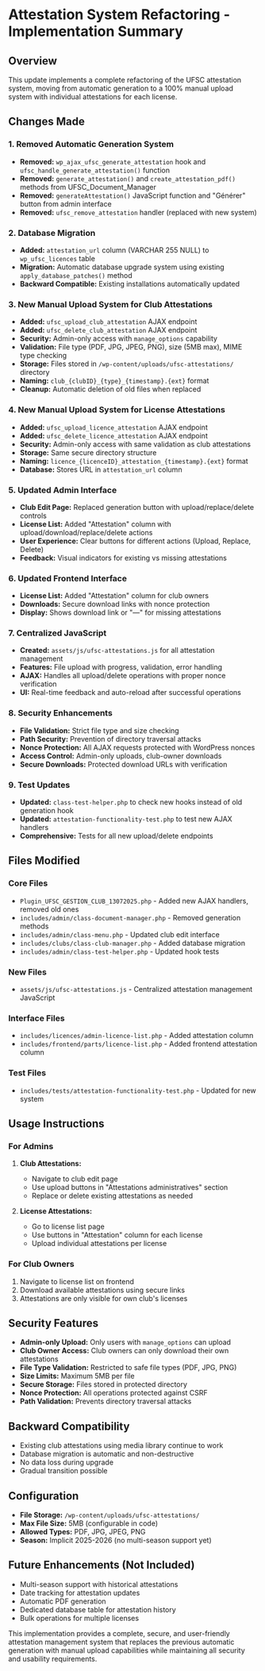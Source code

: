 # Attestation System Refactoring - Implementation Summary

## Overview
This update implements a complete refactoring of the UFSC attestation system, moving from automatic generation to a 100% manual upload system with individual attestations for each license.

## Changes Made

### 1. Removed Automatic Generation System
- **Removed:** `wp_ajax_ufsc_generate_attestation` hook and `ufsc_handle_generate_attestation()` function
- **Removed:** `generate_attestation()` and `create_attestation_pdf()` methods from UFSC_Document_Manager
- **Removed:** `generateAttestation()` JavaScript function and "Générer" button from admin interface
- **Removed:** `ufsc_remove_attestation` handler (replaced with new system)

### 2. Database Migration
- **Added:** `attestation_url` column (VARCHAR 255 NULL) to `wp_ufsc_licences` table
- **Migration:** Automatic database upgrade system using existing `apply_database_patches()` method
- **Backward Compatible:** Existing installations automatically updated

### 3. New Manual Upload System for Club Attestations
- **Added:** `ufsc_upload_club_attestation` AJAX endpoint
- **Added:** `ufsc_delete_club_attestation` AJAX endpoint
- **Security:** Admin-only access with `manage_options` capability
- **Validation:** File type (PDF, JPG, JPEG, PNG), size (5MB max), MIME type checking
- **Storage:** Files stored in `/wp-content/uploads/ufsc-attestations/` directory
- **Naming:** `club_{clubID}_{type}_{timestamp}.{ext}` format
- **Cleanup:** Automatic deletion of old files when replaced

### 4. New Manual Upload System for License Attestations
- **Added:** `ufsc_upload_licence_attestation` AJAX endpoint
- **Added:** `ufsc_delete_licence_attestation` AJAX endpoint
- **Security:** Admin-only access with same validation as club attestations
- **Storage:** Same secure directory structure
- **Naming:** `licence_{licenceID}_attestation_{timestamp}.{ext}` format
- **Database:** Stores URL in `attestation_url` column

### 5. Updated Admin Interface
- **Club Edit Page:** Replaced generation button with upload/replace/delete controls
- **License List:** Added "Attestation" column with upload/download/replace/delete actions
- **User Experience:** Clear buttons for different actions (Upload, Replace, Delete)
- **Feedback:** Visual indicators for existing vs missing attestations

### 6. Updated Frontend Interface
- **License List:** Added "Attestation" column for club owners
- **Downloads:** Secure download links with nonce protection
- **Display:** Shows download link or "—" for missing attestations

### 7. Centralized JavaScript
- **Created:** `assets/js/ufsc-attestations.js` for all attestation management
- **Features:** File upload with progress, validation, error handling
- **AJAX:** Handles all upload/delete operations with proper nonce verification
- **UI:** Real-time feedback and auto-reload after successful operations

### 8. Security Enhancements
- **File Validation:** Strict file type and size checking
- **Path Security:** Prevention of directory traversal attacks
- **Nonce Protection:** All AJAX requests protected with WordPress nonces
- **Access Control:** Admin-only uploads, club-owner downloads
- **Secure Downloads:** Protected download URLs with verification

### 9. Test Updates
- **Updated:** `class-test-helper.php` to check new hooks instead of old generation hook
- **Updated:** `attestation-functionality-test.php` to test new AJAX handlers
- **Comprehensive:** Tests for all new upload/delete endpoints

## Files Modified

### Core Files
- `Plugin_UFSC_GESTION_CLUB_13072025.php` - Added new AJAX handlers, removed old ones
- `includes/admin/class-document-manager.php` - Removed generation methods
- `includes/admin/class-menu.php` - Updated club edit interface
- `includes/clubs/class-club-manager.php` - Added database migration
- `includes/admin/class-test-helper.php` - Updated hook tests

### New Files
- `assets/js/ufsc-attestations.js` - Centralized attestation management JavaScript

### Interface Files
- `includes/licences/admin-licence-list.php` - Added attestation column
- `includes/frontend/parts/licence-list.php` - Added frontend attestation column

### Test Files
- `includes/tests/attestation-functionality-test.php` - Updated for new system

## Usage Instructions

### For Admins
1. **Club Attestations:**
   - Navigate to club edit page
   - Use upload buttons in "Attestations administratives" section
   - Replace or delete existing attestations as needed

2. **License Attestations:**
   - Go to license list page
   - Use buttons in "Attestation" column for each license
   - Upload individual attestations per license

### For Club Owners
1. Navigate to license list on frontend
2. Download available attestations using secure links
3. Attestations are only visible for own club's licenses

## Security Features
- **Admin-only Upload:** Only users with `manage_options` can upload
- **Club Owner Access:** Club owners can only download their own attestations
- **File Type Validation:** Restricted to safe file types (PDF, JPG, PNG)
- **Size Limits:** Maximum 5MB per file
- **Secure Storage:** Files stored in protected directory
- **Nonce Protection:** All operations protected against CSRF
- **Path Validation:** Prevents directory traversal attacks

## Backward Compatibility
- Existing club attestations using media library continue to work
- Database migration is automatic and non-destructive
- No data loss during upgrade
- Gradual transition possible

## Configuration
- **File Storage:** `/wp-content/uploads/ufsc-attestations/`
- **Max File Size:** 5MB (configurable in code)
- **Allowed Types:** PDF, JPG, JPEG, PNG
- **Season:** Implicit 2025-2026 (no multi-season support yet)

## Future Enhancements (Not Included)
- Multi-season support with historical attestations
- Date tracking for attestation updates
- Automatic PDF generation
- Dedicated database table for attestation history
- Bulk operations for multiple licenses

This implementation provides a complete, secure, and user-friendly attestation management system that replaces the previous automatic generation with manual upload capabilities while maintaining all security and usability requirements.